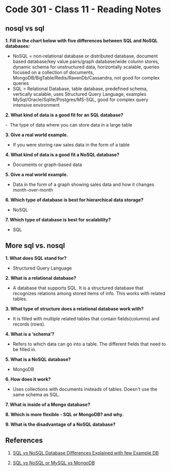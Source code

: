 # Code 301 - Class 11 - Reading Notes

## nosql vs sql

**1. Fill in the chart below with five differences between SQL and NoSQL databases:**

- NoSQL = non-relational database or distributed database, document based database/key value pairs/graph database/wide column stores, dynamic schema for unstructured data, horizontally scalable, queries focused on a collection of documents, MongoDB/BigTable/Redis/RavenDb/Cassandra, not good for complex queries
- SQL = Relational Database, table database, predefined schema, vertically scalable, uses Structured Query Language, examples MySql/Oracle/Sqlite/Postgres/MS-SQL, good for complex query intensive environment

**2. What kind of data is a good fit for an SQL database?**

-  The type of data where you can store data in a large table

**3. Give a real world example.**

- If you were storing raw sales data in the form of a table

**4. What kind of data is a good fit a NoSQL database?**

- Documents or graph-based data

**5. Give a real world example.**

- Data in the form of a graph showing sales data and how it changes month-over-month

**6. Which type of database is best for hierarchical data storage?**

- NoSQL

**7. Which type of database is best for scalability?**

- SQL

## More sql vs. nosql

**1. What does SQL stand for?**

- Structured Query Language

**2. What is a relational database?**

- A database that supports SQL. It is a structured database that recognizes relations among stored items of info. This works with related tables.

**3. What type of structure does a relational database work with?**

- It is filled with multiple related tables that contain fields(columns) and records (rows).

**4. What is a ‘schema’?**

- Refers to which data can go into a table. The different fields that need to be filled in.

**5. What is a NoSQL database?**

- MongoDB

**6. How does it work?**

- Uses collections with documents insteads of tables. Doesn't use the same schema as SQL.

**7. What is inside of a Mongo database?**

**8. Which is more flexible - SQL or MongoDB? and why.**

**9. What is the disadvantage of a NoSQL database?**

## References

1. [SQL vs NoSQL Database Differences Explained with few Example DB](https://www.thegeekstuff.com/2014/01/sql-vs-nosql-db/?utm_source=tuicool)

1. [SQL vs NoSQL or MySQL vs MongoDB](https://www.youtube.com/watch?v=ZS_kXvOeQ5Y&ab_channel=Academind)
